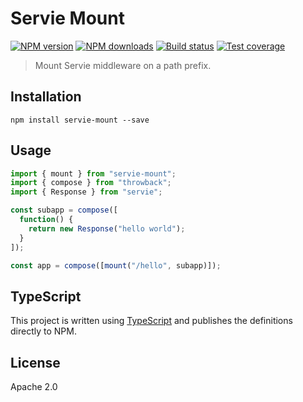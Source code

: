 # Servie Mount

[![NPM version](https://img.shields.io/npm/v/servie-mount.svg?style=flat)](https://npmjs.org/package/servie-mount)
[![NPM downloads](https://img.shields.io/npm/dm/servie-mount.svg?style=flat)](https://npmjs.org/package/servie-mount)
[![Build status](https://img.shields.io/travis/serviejs/servie-mount.svg?style=flat)](https://travis-ci.org/serviejs/servie-mount)
[![Test coverage](https://img.shields.io/coveralls/serviejs/servie-mount.svg?style=flat)](https://coveralls.io/r/serviejs/servie-mount?branch=master)

> Mount Servie middleware on a path prefix.

## Installation

```
npm install servie-mount --save
```

## Usage

```ts
import { mount } from "servie-mount";
import { compose } from "throwback";
import { Response } from "servie";

const subapp = compose([
  function() {
    return new Response("hello world");
  }
]);

const app = compose([mount("/hello", subapp)]);
```

## TypeScript

This project is written using [TypeScript](https://github.com/Microsoft/TypeScript) and publishes the definitions directly to NPM.

## License

Apache 2.0
